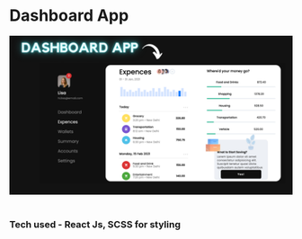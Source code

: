 # Dashboard App

<img src="https://github.com/kritika243/dashboard-app/blob/main/public/dashboard-app.png" />

#

### Tech used - React Js, SCSS for styling
